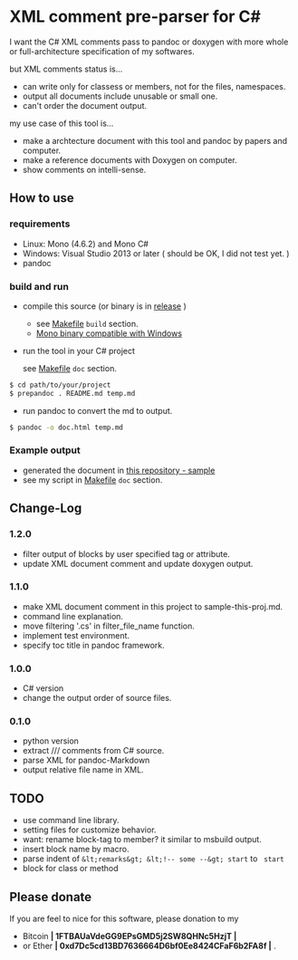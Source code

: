 XML comment pre-parser for C#
=====
I want the C# XML comments pass to pandoc or doxygen
with more whole or full-architecture specification of my softwares.

but XML comments status is...

- can write only for classess or members, not for the files, namespaces.
- output all documents include unusable or small one.
- can't order the document output.

my use case of this tool is...

- make a archtecture document with this tool and pandoc by papers and computer.
- make a reference documents with Doxygen on computer.
- show comments on intelli-sense.


How to use
---

### requirements

- Linux: Mono (4.6.2) and Mono C#
- Windows: Visual Studio 2013 or later ( should be OK, I did not test yet. )
- pandoc


### build and run

- compile this source (or binary is in [release](release) )

    - see [Makefile](Makefile) `build` section.
    - [Mono binary compatible with Windows](https://www.mono-project.com/docs/faq/technical/#is-mono-binary-compatible-with-windows])

- run the tool in your C# project

    see [Makefile](Makefile) `doc` section.

```bash
$ cd path/to/your/project
$ prepandoc . README.md temp.md
```

- run pandoc to convert the md to output.

```bash
$ pandoc -o doc.html temp.md
```


### Example output

- generated the document in [this repository - sample](sample-this-proj.md)
- see my script in [Makefile](Makefile) `doc` section.


Change-Log
---

### 1.2.0
- filter output of blocks by user specified tag or attribute.
- update XML document comment and update doxygen output.

### 1.1.0
- make XML document comment in this project to sample-this-proj.md.
- command line explanation.
- move filtering '.cs' in filter_file_name function.
- implement test environment.
- specify toc title in pandoc framework.

### 1.0.0
- C# version
- change the output order of source files.

### 0.1.0
- python version
- extract /// comments from C# source.
- parse XML for pandoc-Markdown
- output relative file name in XML.


TODO
---
- use command line library.
- setting files for customize behavior.
- want: rename block-tag to member? it similar to msbuild output.
- insert block name by macro.
- parse indent of `&lt;remarks&gt; &lt;!-- some --&gt; start` to ` start`
- block for class or method


Please donate
---
If you are feel to nice for this software,
please donation to my

- Bitcoin **| 1FTBAUaVdeGG9EPsGMD5j2SW8QHNc5HzjT |**
- or Ether **| 0xd7Dc5cd13BD7636664D6bf0Ee8424CFaF6b2FA8f |** .

<!--
 vi: ft=markdown
 -->

